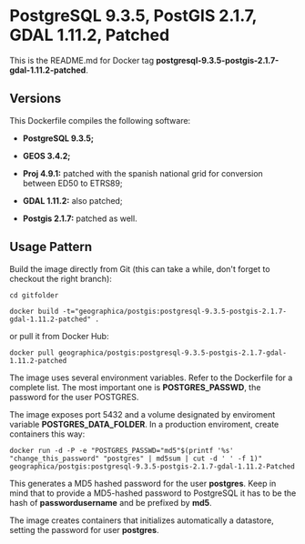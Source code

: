 PostgreSQL 9.3.5, PostGIS 2.1.7, GDAL 1.11.2, Patched
=====================================================

This is the README.md for Docker tag __postgresql-9.3.5-postgis-2.1.7-gdal-1.11.2-patched__.

Versions
--------
This Dockerfile compiles the following software:

- __PostgreSQL 9.3.5;__

- __GEOS 3.4.2;__

- __Proj 4.9.1:__ patched with the spanish national grid for conversion between ED50 to ETRS89;

- __GDAL 1.11.2:__ also patched;

- __Postgis 2.1.7:__ patched as well.

Usage Pattern
-------------
Build the image directly from Git (this can take a while, don't forget to checkout the right branch):

```Shell
cd gitfolder

docker build -t="geographica/postgis:postgresql-9.3.5-postgis-2.1.7-gdal-1.11.2-patched" .
```

or pull it from Docker Hub:

```Shell
docker pull geographica/postgis:postgresql-9.3.5-postgis-2.1.7-gdal-1.11.2-patched
```

The image uses several environment variables. Refer to the Dockerfile for a complete list. The most important one is __POSTGRES_PASSWD__, the password for the user POSTGRES.

The image exposes port 5432 and a volume designated by enviroment variable __POSTGRES_DATA_FOLDER__. In a production enviroment, create containers this way:

```Shell
docker run -d -P -e "POSTGRES_PASSWD="md5"$(printf '%s' "change_this_password" "postgres" | md5sum | cut -d ' ' -f 1)" geographica/postgis:postgresql-9.3.5-postgis-2.1.7-gdal-1.11.2-Patched
```

This generates a MD5 hashed password for the user __postgres__. Keep in mind that to provide a MD5-hashed password to PostgreSQL it has to be the hash of __passwordusername__ and be prefixed by __md5__.

The image creates containers that initializes automatically a datastore, setting the password for user __postgres__. 
